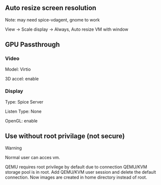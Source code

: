 ## Auto resize screen resolution
Note: may need spice-vdagent, gnome to work

View -> Scale display -> Always, Auto resize VM with window
## GPU Passthrough
### Video
Model: Virtio

3D accel: enable

### Display
Type: Spice Server

Listen Type: None

OpenGL: enable

## Use without root privilage (not secure)
> [!WARNING]
> Normal user can acces vm.

QEMU requires root privilege by default due to connection QEMU/KVM storage pool is in root. Add QEMU/KVM user session and delete the default connection. Now images are created in home directory instead of root.
